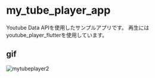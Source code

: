 # my_tube_player_app

Youtube Data APIを使用したサンプルアプリです。
再生にはyoutube_player_flutterを使用しています。

## gif

![mytubeplayer2](https://user-images.githubusercontent.com/44778185/116800453-30cc1280-ab3c-11eb-8326-3822f21edfba.gif)
